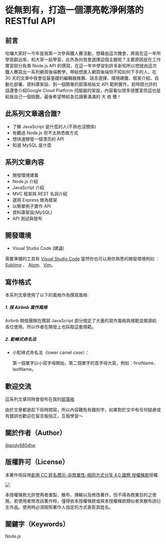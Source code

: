 # 從無到有，打造一個漂亮乾淨俐落的 RESTful API 

## 前言

哈囉大家好～今年是我第一次參與鐵人賽活動，想藉由這次機會，將我在這一年所學貢獻出來，和大家一起學習，此外為何我會選擇這個主題呢？主要原因是在工作實習部分負責 Node.js API 的撰寫，在這一年中學習到許多新知所以想就由這次鐵人賽寫出一系列網頁後端教學，帶給想進入網頁後端但不知如何下手的人，在 30 天的文章中我會從最基礎的編輯器推薦、語言選擇、環境建置、框架介紹、自動化部署、資料庫架設、到一個簡單的部落格貼文 API 範例實作，若時間允許的話還會介紹Google Cloud Platform 伺服器的架設，內容看似很多很豐富但這也是給我自己一個挑戰，最後希望帶給各位讀著滿滿的 大 收 穫！

## 此系列文章適合誰?

- 了解 JavaScript 是什麼的人(不熟也沒關係)
- 有聽過 Node.js 但不太熟悉做方式
- 想快速開發一個漂亮的 API
- 知道 MySQL 是什麼

## 系列文章內容

- 開發環境建置
- Node.js 介紹
- JavaScript 介紹
- MVC 框架與 REST 名詞介紹
- 選用 Express 做為框架
- 以簡單例子實作 API
- 資料庫架設(MySQL)
- API 測試與發布



## 開發環境
- Visual Studio Code (建議)

需要準備的工具有 [Visual Studio Code](https://code.visualstudio.com/) 當然你也可以用你熟悉的開發環境例如 ： [Sublime](https://www.sublimetext.com/) 、 [Atom](https://atom.io/)、[Vim](http://www.vim.org/)。

## 寫作格式
本系列文章使用了以下的風格作為撰寫風格:

##### 1. 採 Airbnb 寫作風格
Airbnb 開發團隊在撰寫 JavaScript 部分規定了大量的寫作風格與規範並開源給各位使用，所以作者在開發上也採取這套規範。
##### 2. 駝峰式命名法
- 小駝峰式命名法（lower camel case）：
  
  第一個單字以小寫字母開始，第二個單字的首字母大寫，例如：firstName、lastName。


## 歡迎交流

這系列文章同時會發布在我的[部落格](https://andy6804tw.github.io/)

由於文章都是趁下班時間寫，所以內容難免有錯別字，如果對於文中有任何疑慮或有錯誤也歡迎在留言板指正，互相學習～


## 關於作者（Author）

[@andy6804tw](https://github.com/andy6804tw)

## 版權許可（License）

本著作係採用[創用 CC 姓名標示-非商業性-相同方式分享 4.0 國際 授權條款](http://creativecommons.org/licenses/by-nc-sa/4.0/)授權.

![](https://kdchang.gitbooks.io/react101/content/cc-by-nc-sa.png)

本授權條款允許使用者重製、散布、傳輸以及修改著作，但不得為商業目的之使用。若使用者修改該著作時，僅得依本授權條款或與本授權條款類似者來散布該衍生作品。使用時必須按照著作人指定的方式表彰其姓名。



## 關鍵字（Keywords）

Node.js

